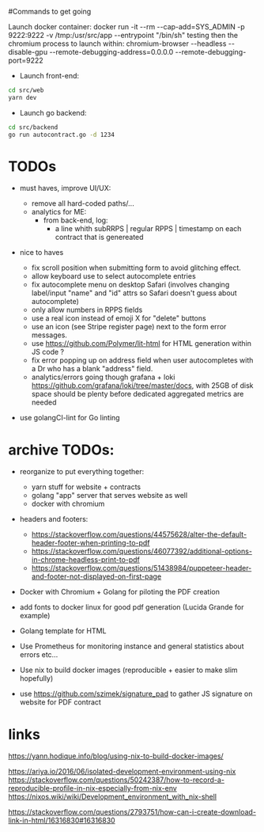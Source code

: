 #Commands to get going

Launch docker container:
    docker run -it --rm --cap-add=SYS_ADMIN -p 9222:9222 -v /tmp:/usr/src/app --entrypoint "/bin/sh" testing
then the chromium process to launch within:
    chromium-browser --headless --disable-gpu --remote-debugging-address=0.0.0.0 --remote-debugging-port=9222

- Launch front-end:
```bash
cd src/web
yarn dev
```

- Launch go backend:
```bash
cd src/backend
go run autocontract.go -d 1234
```

# TODOs
- must haves, improve UI/UX:
    - remove all hard-coded paths/...
    - analytics for ME:
        - from back-end, log:
            - a line whith subRRPS | regular RPPS | timestamp on each contract that is genereated

- nice to haves
    - fix scroll position when submitting form to avoid glitching effect.
    - allow keyboard use to select autocomplete entries
    - fix autocomplete menu on desktop Safari (involves changing label/input "name" and "id" attrs so Safari doesn't guess about autocomplete)
    - only allow numbers in RPPS fields
    - use a real icon instead of emoji X for "delete" buttons
    - use an icon (see Stripe register page) next to the form error messages.
    - use https://github.com/Polymer/lit-html for HTML generation within JS code ?
    - fix error popping up on address field when user autocompletes with a Dr who has a blank "address" field.
    - analytics/errors going though grafana + loki https://github.com/grafana/loki/tree/master/docs, with 25GB of disk space should be plenty before dedicated aggregated metrics are needed

- use golangCI-lint for Go linting

# archive TODOs:
- reorganize to put everything together:
    - yarn stuff for website + contracts
    - golang "app" server that serves website as well
    - docker with chromium
- headers and footers:
    - https://stackoverflow.com/questions/44575628/alter-the-default-header-footer-when-printing-to-pdf
    - https://stackoverflow.com/questions/46077392/additional-options-in-chrome-headless-print-to-pdf
    - https://stackoverflow.com/questions/51438984/puppeteer-header-and-footer-not-displayed-on-first-page
- Docker with Chromium + Golang for piloting the PDF creation
- add fonts to docker linux for good pdf generation (Lucida Grande for example)
- Golang template for HTML
- Use Prometheus for monitoring instance and general statistics about errors etc...
- Use nix to build docker images (reproducible + easier to make slim hopefully)

- use https://github.com/szimek/signature_pad to gather JS signature on website for PDF contract

# links
https://yann.hodique.info/blog/using-nix-to-build-docker-images/

https://ariya.io/2016/06/isolated-development-environment-using-nix
https://stackoverflow.com/questions/50242387/how-to-record-a-reproducible-profile-in-nix-especially-from-nix-env
https://nixos.wiki/wiki/Development_environment_with_nix-shell


https://stackoverflow.com/questions/2793751/how-can-i-create-download-link-in-html/16316830#16316830

